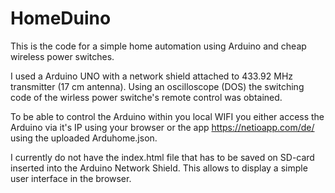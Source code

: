 # HomeDuino
This is the code for a simple home automation using Arduino and cheap wireless power switches.

I used a Arduino UNO with a network shield attached to 433.92 MHz transmitter (17 cm antenna). Using an oscilloscope (DOS) the switching code of the wirless power switche's remote control was obtained.

To be able to control the Arduino within you local WIFI you either access the Arduino via it's IP using your browser or the app https://netioapp.com/de/ using the uploaded Arduhome.json. 

I currently do not have the index.html file that has to be saved on SD-card inserted into the Arduino Network Shield. This allows to display a simple user interface in the browser. 


